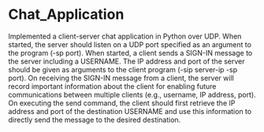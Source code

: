 # Chat_Application
Implemented a client-server chat application in Python over UDP.
When started, the server should listen on a UDP port specified as an argument to the program (-sp port). When started, a client sends a SIGN-IN message to the server including a USERNAME. The IP address and port of the server should be given as arguments to the client program (-sip server-ip -sp port). 
On receiving the SIGN-IN message from a client, the server will record important information about the client for enabling future communications between multiple clients (e.g., username, IP address, port).
On executing the send command, the client should first retrieve the IP address and port of the destination USERNAME and use this information to directly send the message to the desired destination. 
